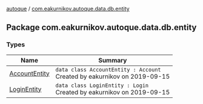 [autoque](../index.md) / [com.eakurnikov.autoque.data.db.entity](./index.md)

## Package com.eakurnikov.autoque.data.db.entity

### Types

| Name | Summary |
|---|---|
| [AccountEntity](-account-entity/index.md) | `data class AccountEntity : Account`<br>Created by eakurnikov on 2019-09-15 |
| [LoginEntity](-login-entity/index.md) | `data class LoginEntity : Login`<br>Created by eakurnikov on 2019-09-15 |
